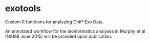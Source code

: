 # exotools
Custom R functions for analyzing ChIP-Exo Data. 

An annotated workflow for the bioinormatics analyses in Murphy et al (NSMB June 2015) will be provided upon publication.
